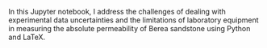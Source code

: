 In this Jupyter notebook, I address the challenges of dealing with experimental data uncertainties and the limitations of laboratory equipment in measuring the absolute permeability of Berea sandstone using Python and LaTeX.
